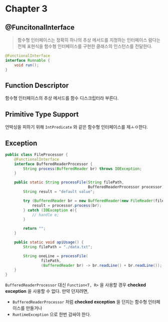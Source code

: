 # Chapter 3

## @FuncitonalInterface 

> 함수형 인터페이스는 정확히 하나의 추상 메서드를 지정하는 인터페이스 람다는 전체 표현식을 함수형 인터페이스를 구현한 클래스의 인스턴스를 전달한다.

```java
@FunctionalInterface
interface Runnable {
    void run();
}
```

## Function Descriptor

함수형 인터페이스의 추상 메서드를 함수 디스크립터라 부른다.

## Primitive Type Support

언박싱을 피하기 위해 `IntPredicate` 와 같은 함수형 인터페이스를 제ㅗㅇ한다.

## Exception

```java
public class FileProcessor {
    @FunctionalInterface
    interface BufferedReaderProcessor {
        String process(BufferedReader br) throws IOException;
    }

    public static String processFile(String filePath,
                                     BufferedReaderProcessor processor) {
        String result = "default value";

        try (BufferedReader br = new BufferedReader(new FileReader(filePath))) {
            result = processor.process(br);
        } catch (IOException e){
            // handle e;
        }

        return "";
    }

    public static void apiUsage() {
        String filePath = "./data.txt";

        String oneLine = processFile(
                filePath,
                (BufferedReader br) -> br.readLine() + br.readLine());
    }
}
```

`BufferedReaderProcessor` 대신 `Function<T, R>` 을 사용할 경우 **checked exception** 을 사용할 수 없다. 만약 던지려면, 

- `BufferedReaderProcessor` 처럼 **checked exception** 을 던지는 함수형 인터페이스를 만들거나
- `RuntimeException` 으로 한번 감싸야 한다.


